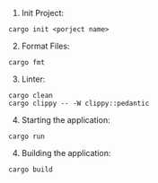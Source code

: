 1. Init Project:
```shell
cargo init <porject name>

```

2. Format Files:
```shell
cargo fmt
```

3. Linter:
```shell
cargo clean
cargo clippy -- -W clippy::pedantic
```

4. Starting the application:
```shell
cargo run 
```

4. Building the application:
```shell
cargo build
```